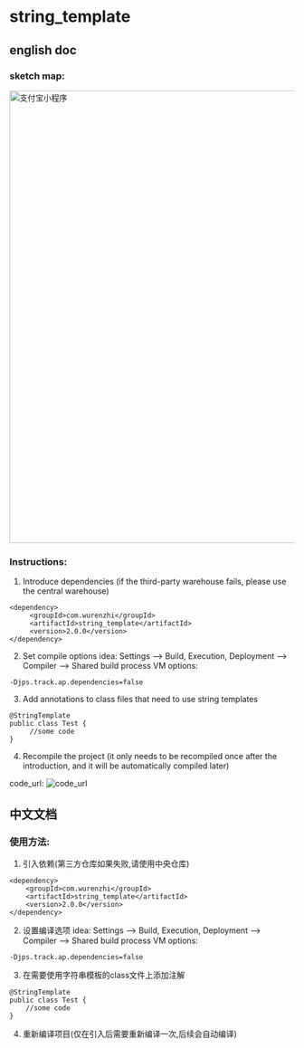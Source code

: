 # string_template
## english doc

### sketch map:
<img src="https://wurenzhi.com/resource/pic.png" width="800"  alt="支付宝小程序"/><br/>

### Instructions:

1. Introduce dependencies (if the third-party warehouse fails, please use the central warehouse)
````
<dependency>
     <groupId>com.wurenzhi</groupId>
     <artifactId>string_template</artifactId>
     <version>2.0.0</version>
</dependency>
````

2. Set compile options
idea:
Settings --> Build, Execution, Deployment --> Compiler --> Shared build process VM options:
````
-Djps.track.ap.dependencies=false
````

3. Add annotations to class files that need to use string templates
````
@StringTemplate
public class Test {
     //some code
}
````

4. Recompile the project (it only needs to be recompiled once after the introduction, and it will be automatically compiled later)

code_url:
![code_url](https://wurenzhi.com/resource/github_qr.png)

## 中文文档

### 使用方法:

1. 引入依赖(第三方仓库如果失败,请使用中央仓库)
```
<dependency>
    <groupId>com.wurenzhi</groupId>
    <artifactId>string_template</artifactId>
    <version>2.0.0</version>
</dependency>
```

2. 设置编译选项
idea:
Settings --> Build, Execution, Deployment --> Compiler --> Shared build process VM options: 
```
-Djps.track.ap.dependencies=false
```

3. 在需要使用字符串模板的class文件上添加注解
```
@StringTemplate
public class Test {
    //some code
}
```

4. 重新编译项目(仅在引入后需要重新编译一次,后续会自动编译)
